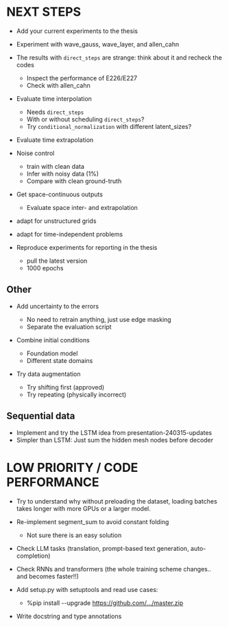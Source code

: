 # NEXT STEPS

- Add your current experiments to the thesis

- Experiment with wave_gauss, wave_layer, and allen_cahn

- The results with `direct_steps` are strange: think about it and recheck the codes
    - Inspect the performance of E226/E227
    - Check with allen_cahn

- Evaluate time interpolation
    * Needs `direct_steps`
    * With or without scheduling `direct_steps`?
    * Try `conditional_normalization` with different latent_sizes?

- Evaluate time extrapolation

- Noise control
    * train with clean data
    * Infer with noisy data (1%)
    * Compare with clean ground-truth

- Get space-continuous outputs
    - Evaluate space inter- and extrapolation

- adapt for unstructured grids

- adapt for time-independent problems

- Reproduce experiments for reporting in the thesis
    * pull the latest version
    * 1000 epochs


## Other
- Add uncertainty to the errors
    * No need to retrain anything, just use edge masking
    - Separate the evaluation script

- Combine initial conditions
    * Foundation model
    * Different state domains

- Try data augmentation
    - Try shifting first (approved)
    - Try repeating (physically incorrect)

## Sequential data
- Implement and try the LSTM idea from presentation-240315-updates
- Simpler than LSTM: Just sum the hidden mesh nodes before decoder

# LOW PRIORITY / CODE PERFORMANCE

- Try to understand why without preloading the dataset, loading batches takes longer with more GPUs or a larger model.

- Re-implement segment_sum to avoid constant folding
    - Not sure there is an easy solution

- Check LLM tasks (translation, prompt-based text generation, auto-completion)
- Check RNNs and transformers (the whole training scheme changes.. and becomes faster!!)

- Add setup.py with setuptools and read use cases:
    - %pip install --upgrade https://github.com/.../master.zip

- Write docstring and type annotations
